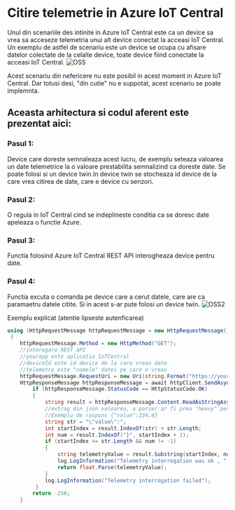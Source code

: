 # Citire telemetrie in Azure IoT Central
Unul din scenariile des intinite in Azure IoT Central este ca un device sa vrea sa acceseze telemetria unui alt device conectat la acceasi IoT Central.
Un exemplu de astfel de scenariu este un device se ocupa cu afisare datelor colectate de la celalte device, toate device fiind conectate la acceasi IoT Central.
![OSS](https://user-images.githubusercontent.com/14031360/179508291-d7398901-72ff-439e-ab04-b64b53f04f1b.jpg)

Acest scenariu din nefericere nu este posibil in acest moment in Azure IoT Central.
Dar totusi desi, "din cutie" nu e suppotat, acest scenariu se poate implemnta.

## Aceasta arhitectura si codul aferent este prezentat aici:

### Pasul 1: 
Device care doreste semnaleaza acest lucru, de exemplu seteaza valoarea un date telemetrice la o valoare prestabilita semnalizind ca doreste date. 
Se poate folosi si un device twin.In device twin se stocheaza id device de la care vrea citirea de date, care e device cu senzori.

### Pasul 2: 
O regula in IoT Central cind se indeplineste conditia ca se doresc date apeleaza o functie Azure.

### Pasul 3: 
Functia folosind Azure IoT Central REST API interogheaza device pentru date.

### Pasul 4: 
Functia excuta o comanda pe device care a cerut datele, care are ca paramaetru datele citite. Si in acest s-ar pute folosi un device twin.
![OSS2](https://user-images.githubusercontent.com/14031360/179508614-10ff7272-442f-40df-84e1-12195780c8c7.jpg)

Exemplu explicat (atentie lipseste autenficarea)
``` c#
using (HttpRequestMessage httpRequestMessage = new HttpRequestMessage())
 {
    httpRequestMessage.Method = new HttpMethod("GET");
    //interogare REST API 
    //yourapp este aplicatia IoTCentral
    //deviceId este id device de la care vreau date
    //telemetry este "numele" datei pe care o vreau
    httpRequestMessage.RequestUri = new Uri(string.Format("https://yourapplication.azureiotcentral.com/api/devices/{0}/telemetry/{1}?api-version=1.0", deviceId, telemetry), UriKind.RelativeOrAbsolute);
    HttpResponseMessage httpResponseMessage = await httpClient.SendAsync(httpRequestMessage);
        if (httpResponseMessage.StatusCode == HttpStatusCode.OK)
        {
            string result = httpResponseMessage.Content.ReadAsStringAsync().Result;
            //extrag din json valoarea, a parser ar fi prea "heavy" pentru acesta utilizare
            //Exemplu de raspuns {"value":234.4}
            string str = "\"value\":";
            int startIndex = result.IndexOf(str) + str.Length;
            int num = result.IndexOf("}", startIndex + 1);
            if (startIndex >= str.Length && num != -1)
            {                
                string telemetryValue = result.Substring(startIndex, num - startIndex);
                log.LogInformation("Telemetry interrogation was ok , " + telemetryValue + " was the value");
                return float.Parse(telemetryValue);
            }
            log.LogInformation("Telemetry interrogation failed");
         }
        return -256;
    }
``` 
